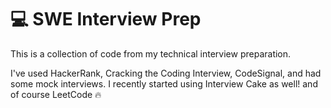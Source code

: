 # 💻 SWE Interview Prep

This is a collection of code from my technical interview preparation. 

I've used HackerRank, Cracking the Coding Interview, CodeSignal, and had some mock interviews. I recently started using Interview Cake as well! and of course LeetCode 🔥
